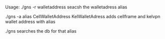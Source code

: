 
Usage:
 ./gns -r walletaddress
seacsh the walletadress alias

 ./gns -a alias CellWalletAddress KelWalletAdress
adds cellframe and kelvpn wallet address with alias

 ./gns <alias>
searches the db for that alias
